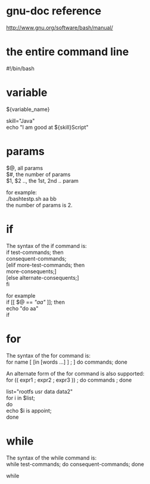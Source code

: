 
gnu-doc reference
===
http://www.gnu.org/software/bash/manual/

the entire command line
===
#!/bin/bash

variable
===
${variable_name}

skill="Java"   
echo "I am good at ${skill}Script"

params
===
$@, all params   
$#, the number of params   
$1, $2 .., the 1st, 2nd .. param   

for example:   
./bashtestp.sh aa bb   
the number of params is 2.   

if
===
The syntax of the if command is:   
if test-commands; then   
consequent-commands;   
[elif more-test-commands; then   
more-consequents;]   
[else alternate-consequents;]   
fi    

for example   
if [[ $@ == *"aa"* ]]; then   
    echo "do aa"   
if   

for
===
The syntax of the for command is:   
for name [ [in [words ...] ] ; ] do commands; done   

An alternate form of the for command is also supported:   
for (( expr1 ; expr2 ; expr3 )) ; do commands ; done   

list="rootfs usr data data2"  
for i in $list;  
do  
echo $i is appoint;   
done

while
===
The syntax of the while command is:   
while test-commands; do consequent-commands; done   

while   



